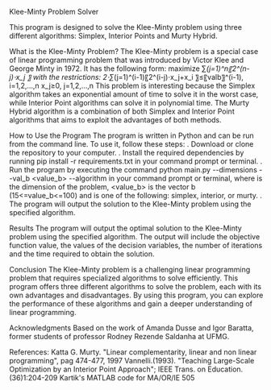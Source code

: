 Klee-Minty Problem Solver

This program is designed to solve the Klee-Minty problem using three different algorithms: Simplex, Interior Points and Murty Hybrid.

What is the Klee-Minty Problem?
The Klee-Minty problem is a special case of linear programming problem that was introduced by Victor Klee and George Minty in 1972. It has the following form:
maximize	∑_(j=1)^n〖2^(n-j)⋅x_j 〗
with the restrictions:	2⋅∑_(j=1)^(i-1)〖2^(i-j)⋅x_j+x_i 〗≤〖valb〗^(i-1),	i=1,2,…,n  x_j≥0,	j=1,2,…,n
This problem is interesting because the Simplex algorithm takes an exponential amount of time to solve it in the worst case, while Interior Point algorithms can solve it in polynomial time. The Murty Hybrid algorithm is a combination of both Simplex and Interior Point algorithms that aims to exploit the advantages of both methods.

How to Use the Program
The program is written in Python and can be run from the command line. To use it, follow these steps:
. Download or clone the repository to your computer.
. Install the required dependencies by running pip install -r requirements.txt in your command prompt or terminal.
. Run the program by executing the command python main.py --dimensions <dimensions> --val_b <value_b> --algorithm <algorithm> in your command prompt or terminal, where <dimension> is the dimension of the problem, <value_b> is the vector b (15<=value_b<=100) and <algorithm> is one of the following: simplex, interior, or murty.
. The program will output the solution to the Klee-Minty problem using the specified algorithm.

Results
The program will output the optimal solution to the Klee-Minty problem using the specified algorithm. The output will include the objective function value, the values of the decision variables, the number of iterations and the time required to obtain the solution.

Conclusion
The Klee-Minty problem is a challenging linear programming problem that requires specialized algorithms to solve efficiently. This program offers three different algorithms to solve the problem, each with its own advantages and disadvantages. By using this program, you can explore the performance of these algorithms and gain a deeper understanding of linear programming.

Acknowledgments
Based on the work of Amanda Dusse and Igor Baratta, former students of professor Rodney Rezende Saldanha at UFMG.

References:
Katta G. Murty. "Linear complementarity, linear and non linear programming", pag 474-477, 1997
Vannelli.(1993). "Teaching Large-Scale Optimization by an Interior Point Approach"; IEEE Trans. on Education. (36)1:204-209
Kartik's MATLAB code for MA/OR/IE 505
